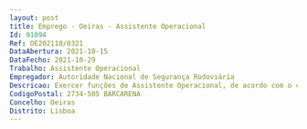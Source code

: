 ```yaml
--- 
layout: post
title: Emprego - Oeiras - Assistente Operacional
Id: 91094
Ref: OE202110/0321
DataAbertura: 2021-10-15
DataFecho: 2021-10-29
Trabalho: Assistente Operacional
Empregador: Autoridade Nacional de Segurança Rodoviária
Descricao: Exercer funções de Assistente Operacional, de acordo com o conteúdo funcional previsto no anexo referido no nº 2 do artigo 88º da Lei nº 35 2014 de 20 de junho, (ver capítulo 1 | Caracterização das carreiras gerais e competências da Direção intermédia).Assegurar as deslocações em serviço dos elementos afetos à Presidência (Presidente e Vice Presidente) Zelar pelas condições de higiene, segurança e conforto de circulação dos veículos afetos à Presidência da ANSR Assegurar a prática de uma condução ativa, defensiva e ecológica Controlar e verificar com assiduidade o consumo de combustível e de lubrificantes dos veículos, efetuando o respetivo reabastecimento e lubrificação Promover a manutenção dos veículos atendendo, designadamente, aos prazos e ou quilometragens para revisões Manter se permanentemente atualizado sobre as normas e legislação de trânsito Assegurar a confidencialidade da informação a que tem acesso no âmbito do desempenho das suas funções Apresentar se devidamente uniformizado e aprumado na sua atividade profissional.
CodigoPostal: 2734-505 BARCARENA
Concelho: Oeiras
Distrito: Lisboa
--- 
```

